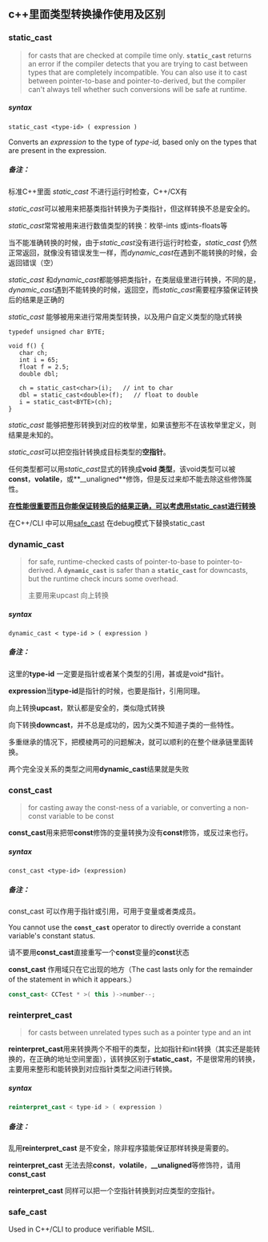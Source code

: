 ## c++里面类型转换操作使用及区别 



### static_cast

> for casts that are checked at compile time only. **`static_cast`** returns an error if the compiler detects that you are trying to cast between types that are completely incompatible. You can also use it to cast between pointer-to-base and pointer-to-derived, but the compiler can't always tell whether such conversions will be safe at runtime.
##### syntax

```
static_cast <type-id> ( expression )
```

Converts an *expression* to the type of *type-id,* based only on the types that are present in the expression.

##### 备注：

标准C++里面 *static_cast* 不进行运行时检查，C++/CX有

*static_cast*可以被用来把基类指针转换为子类指针，但这样转换不总是安全的。

*static_cast*常常被用来进行数值类型的转换：枚举-ints 或ints-floats等

当不能准确转换的时候，由于*static_cast*没有进行运行时检查，*static_cast* 仍然正常返回，就像没有错误发生一样，而*dynamic_cast*在遇到不能转换的时候，会返回错误（空）

*static_cast* 和*dynamic_cast*都能够把类指针，在类层级里进行转换，不同的是，*dynamic_cast*遇到不能转换的时候，返回空，而*static_cast*需要程序猿保证转换后的结果是正确的

*static_cast* 能够被用来进行常用类型转换，以及用户自定义类型的隐式转换

```
typedef unsigned char BYTE;

void f() {
   char ch;
   int i = 65;
   float f = 2.5;
   double dbl;

   ch = static_cast<char>(i);   // int to char
   dbl = static_cast<double>(f);   // float to double
   i = static_cast<BYTE>(ch);
}
```

*static_cast* 能够把整形转换到对应的枚举里，如果该整形不在该枚举里定义，则结果是未知的。

*static_cast*可以把空指针转换成目标类型的**空指针**。

任何类型都可以用*static_cast*显式的转换成**void 类型**，该void类型可以被**const**，**volatile**，或**__unaligned**修饰，但是反过来却不能去除这些修饰属性。

**<u>在性能很重要而且你能保证转换后的结果正确，可以考虑用static_cast进行转换</u>**

在C++/CLI 中可以用[safe_cast](https://docs.microsoft.com/en-us/cpp/extensions/safe-cast-cpp-component-extensions?view=msvc-170) 在debug模式下替换static_cast

 ### dynamic_cast

>for safe, runtime-checked casts of pointer-to-base to pointer-to-derived. A **`dynamic_cast`** is safer than a **`static_cast`** for downcasts, but the runtime check incurs some overhead.
>
>主要用来upcast 向上转换

##### syntax

```
dynamic_cast < type-id > ( expression )
```

##### 备注：

这里的**type-id** 一定要是指针或者某个类型的引用，甚或是void*指针。

**expression**当**type-id**是指针的时候，也要是指针，引用同理。

向上转换**upcast**，默认都是安全的，类似隐式转换

向下转换**downcast**，并不总是成功的，因为父类不知道子类的一些特性。

多重继承的情况下，把模棱两可的问题解决，就可以顺利的在整个继承链里面转换。

两个完全没关系的类型之间用**dynamic_cast**结果就是失败

### const_cast

>for casting away the const-ness of a variable, or converting a non-const variable to be const

**const_cast**用来把带**const**修饰的变量转换为没有**const**修饰，或反过来也行。

##### syntax

```
const_cast <type-id> (expression)
```

##### 备注：

const_cast 可以作用于指针或引用，可用于变量或者类成员。

You cannot use the **`const_cast`** operator to directly override a constant variable's constant status.

请不要用**const_cast**直接重写一个**const**变量的**const**状态

**const_cast** 作用域只在它出现的地方（The cast lasts only for the remainder of the statement in which it appears.）

```c++
const_cast< CCTest * >( this )->number--;
```

### reinterpret_cast

>for casts between unrelated types such as a pointer type and an int

**reinterpret_cast**用来转换两个不相干的类型，比如指针和int转换（其实还是能转换的，在正确的地址空间里面），该转换区别于**static_cast**，不是很常用的转换，主要用来整形和能转换到对应指针类型之间进行转换。

##### syntax

```c++
reinterpret_cast < type-id > ( expression )
```

##### 备注：

乱用**reinterpret_cast** 是不安全，除非程序猿能保证那样转换是需要的。

**reinterpret_cast** 无法去除**const**，**volatile**，**__unaligned**等修饰符，请用**const_cast**

**reinterpret_cast** 同样可以把一个空指针转换到对应类型的空指针。

### safe_cast

Used in C++/CLI to produce verifiable MSIL.

